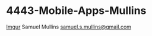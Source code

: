 # 4443-Mobile-Apps-Mullins
[Imgur](https://i.imgur.com/A1pUrTA.jpg)
Samuel Mullins
samuel.s.mullins@gmail.com
